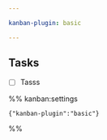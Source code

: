 ```yaml
---

kanban-plugin: basic

---
```


## Tasks

- [ ] Tasss


 

%% kanban:settings
```
{"kanban-plugin":"basic"}
```
%%
